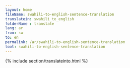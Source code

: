 ```yaml
---
layout: home
fileName: swahili-to-english-sentence-translation
translatein: swahili_to_english
folderName : translate
lang: ar
from: sw
to: en
permalink: /ar/swahili-to-english-sentence-translation
tool: swahili-to-english-sentence-translation
---
```

{% include section/translateinto.html %}